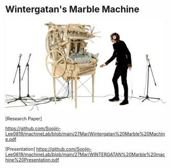 # Wintergatan's Marble Machine

<img src="images/wintergatan.jpg" width="600">

[Research Paper]

https://github.com/Soojin-Lee0819/machineLab/blob/main/27Mar/Wintergatan%20Marble%20Machine.pdf


[Presentation]
https://github.com/Soojin-Lee0819/machineLab/blob/main/27Mar/WINTERGATAN%20Marble%20machine%20Presentation.pdf

